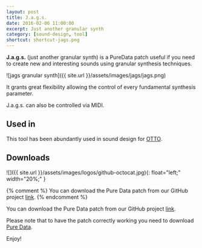 ```yaml
---
layout: post
title: J.a.g.s.
date: 2016-02-06 11:00:00
excerpt: Just another granular synth
category: [sound-design, tool]
shortcut: shortcut-jags.png
---
```


**J.a.g.s.** (just another granular synth) is a PureData patch useful if you need to create new and interesting sounds using granular synthesis techniques.

![jags granular synth]({{ site.url }}/assets/images/jags/jags.png)

It grants great flexibility allowing the control of every fundamental synthesis parameter.

J.a.g.s. can also be controlled via MIDI.

## Used in
This tool has been abundantly used in sound design for [OTTO]().

## Downloads

![]({{ site.url }}/assets/images/logos/github-octocat.jpg){: float="left;" width="20%;" }

{% comment %}
You can download the Pure Data patch from our GitHub project <a onclick="javascript:_paq.push(['trackEvent', 'Downloaded', 'click', 'Jags']);" class="ext" title="Jags" href="https://github.com/Limulo/Jags" target="_blank">link</a>.
{% endcomment %}

You can download the Pure Data patch from our GitHub project [link](https://github.com/Limulo/Jags).

Please note that to have the patch correctly working you need to download [Pure Data](http://puredata.info/).

Enjoy!
